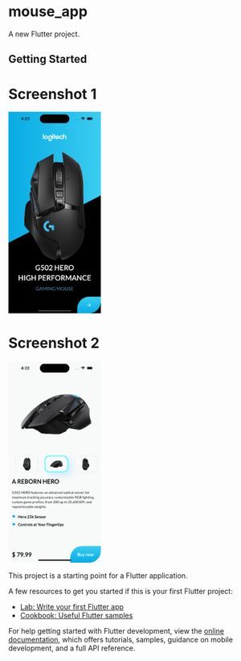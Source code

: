 # mouse_app

A new Flutter project.

## Getting Started


# Screenshot 1

<img src="https://github.com/Mirzaazmath/gaming_mouse_app_ui/blob/main/assets/output/Screenshot2.png" height="400">


# Screenshot 2

<img src="https://github.com/Mirzaazmath/gaming_mouse_app_ui/blob/main/assets/output/Screenshot1.png" height="400">

This project is a starting point for a Flutter application.

A few resources to get you started if this is your first Flutter project:

- [Lab: Write your first Flutter app](https://docs.flutter.dev/get-started/codelab)
- [Cookbook: Useful Flutter samples](https://docs.flutter.dev/cookbook)

For help getting started with Flutter development, view the
[online documentation](https://docs.flutter.dev/), which offers tutorials,
samples, guidance on mobile development, and a full API reference.
